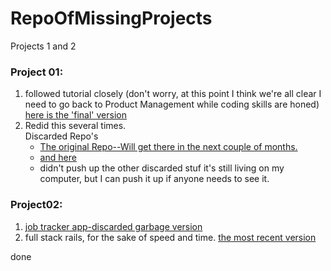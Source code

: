 # RepoOfMissingProjects
Projects 1 and 2

### Project 01:
1.  followed tutorial closely (don't worry, at this point I think we're all clear I need to go back to Product Management while coding skills are honed)  [here is the 'final' version](https://github.com/alee092017/RepoOfMissingProjects/tree/master/Project01-AnotherRedo)
2.  Redid this several times.  
  Discarded Repo's
    - [The original Repo--Will get there in the next couple of months.](https://github.com/alee092017/wdi-project01-GAME)
    - [and here](https://github.com/alee092017/RepoOfMissingProjects/tree/master/Project01-discardedRedo-5)
    - didn't push up the other discarded stuf it's still living on my computer, but I can push it up if anyone needs to see it.
    
 ### Project02:
 1.  [job tracker app-discarded garbage version](https://github.com/alee092017/wdi-Project02-V2)
 2.  full stack rails, for the sake of speed and time.
      [the most recent version](https://github.com/alee092017/Project02-JobApplicationTrackr)
 
 done
